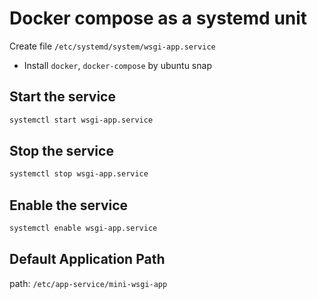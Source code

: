 # Docker compose as a systemd unit

Create file `/etc/systemd/system/wsgi-app.service`
* Install `docker`, `docker-compose` by ubuntu snap


## Start the service

```bash
systemctl start wsgi-app.service
```

## Stop the service
```bash
systemctl stop wsgi-app.service
```

## Enable the service

```bash
systemctl enable wsgi-app.service
```

## Default Application Path 

path: `/etc/app-service/mini-wsgi-app`